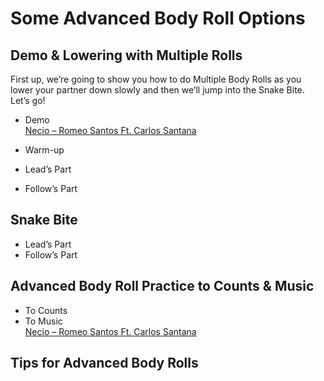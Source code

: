 # Some Advanced Body Roll Options

## Demo & Lowering with Multiple Rolls

First up, we’re going to show you how to do Multiple Body Rolls as you lower your partner down slowly and then we’ll jump into the Snake Bite. Let’s go!

* Demo
<br>[Necio – Romeo Santos Ft. Carlos Santana](https://www.youtube.com/watch?v=DXiXPhvYuNU)

* Warm-up
* Lead’s Part
* Follow’s Part

## Snake Bite

* Lead’s Part
* Follow’s Part

## Advanced Body Roll Practice to Counts & Music

* To Counts
* To Music
<br>[Necio – Romeo Santos Ft. Carlos Santana](https://www.youtube.com/watch?v=DXiXPhvYuNU)

## Tips for Advanced Body Rolls
